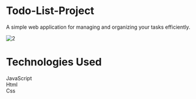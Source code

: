 # Todo-List-Project

A simple web application for managing and organizing your tasks efficiently.
<br>

![2](https://github.com/parisaghm/Todo-List-Project/assets/57855828/2befa6fe-92d0-4895-b106-0ea6e006b82a)

# Technologies Used
 JavaScript<br>
 Html<br>
 Css
